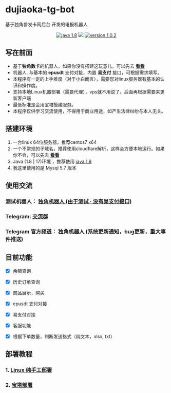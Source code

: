 # dujiaoka-tg-bot
基于独角兽发卡网后台 开发的电报机器人
<p align="center">
<a href="https://www.oracle.com/cn/java/technologies/javase/javase8-archive-downloads.html"><img src="https://img.shields.io/badge/Java-8-green.svg" alt="java 1.8"></a>
<a href="https://t.me/djsk_bot_group"><img src="https://img.shields.io/badge/Telegram-Group-blue"></a>
<a href="https://github.com/liy-admin/dujiaoka-tgBot/releases/tag/1.0.2"><img src="https://img.shields.io/badge/version-1.0.2-red" alt="version 1.0.2"></a>

</p>

## 写在前面

- 基于**独角数卡**的机器人，如果你没有搭建这玩意儿。可以先去  <b><a href="https://github.com/assimon/dujiaoka">看看</a></b>
- 机器人. 与基本的 **epusdt** 支付对接，内置 **易支付** 接口，可根据需求填写。
- 本程序有一定的上手难度（对于小白而言），需要您对linux服务器有基本的认识和操作度。
- 支持本地Linux机器部署（需要代理），vps就不用说了。后面再根据需要来更新客户端
- 最低标准是会用宝塔搭建服务。
- 本程序仅供学习交流使用，不得用于商业用途，如产生法律纠纷与本人无关。

## 搭建环境
1. 一台linux 64位服务器，推荐centos7 x64
2. 一个不常规的子域名，推荐使用cloudflare解析，这样会方便本地运行。如果你不会，可以先去  <b><a href="https://www.google.com/search?q=cloudflare%E4%BD%BF%E7%94%A8">看看</a></b>
3. Java (1.8 | 17)环境 ，推荐使用  <a href="https://www.oracle.com/cn/java/technologies/javase/javase8-archive-downloads.html">java 1.8</a>
4. 我这里使用的是  Mysql 5.7 版本

## 使用交流

### 测试机器人： <a href="https://t.me/testgtgbot">独角机器人  (由于测试 · 没有易支付接口)</a> 

### Telegram: <a href="https://t.me/djsk_bot_group">交流群</a>

### Telegram 官方频道： <a href="https://t.me/djsk_bot">独角机器人</a>  (系统更新通知，bug更新，重大事件推送)

## 目前功能

- [x] 余额查询
- [x] 历史订单查询
- [x] 商品展示，购买
- [x] epusdt 支付对接
- [x] 易支付对接
- [x] 客服功能
- [x] 根据下单数量，判断发送格式（纯文本，xlsx, txt）


## 部署教程

### 1. <a href="https://github.com/liy-admin/dujiaoka-tgBot/wiki/Linux-%E7%BA%AF%E6%89%8B%E5%B7%A5">Linux 纯手工部署</a>
### 2. <a href="https://github.com/liy-admin/dujiaoka-tgBot/wiki/%E5%AE%9D%E5%A1%94-%E2%80%90-%E6%90%AD%E5%BB%BA%E6%95%99%E7%A8%8B">宝塔部署</a>
